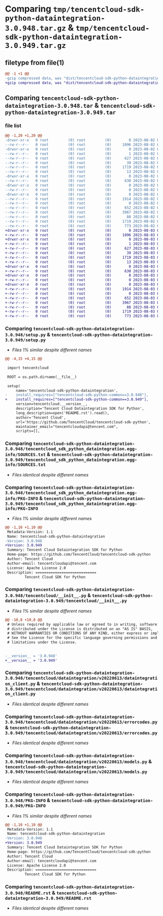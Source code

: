 # Comparing `tmp/tencentcloud-sdk-python-dataintegration-3.0.948.tar.gz` & `tmp/tencentcloud-sdk-python-dataintegration-3.0.949.tar.gz`

## filetype from file(1)

```diff
@@ -1 +1 @@
-gzip compressed data, was "dist/tencentcloud-sdk-python-dataintegration-3.0.948.tar", last modified: Wed Aug  2 00:27:58 2023, max compression
+gzip compressed data, was "dist/tencentcloud-sdk-python-dataintegration-3.0.949.tar", last modified: Thu Aug  3 00:24:23 2023, max compression
```

## Comparing `tencentcloud-sdk-python-dataintegration-3.0.948.tar` & `tencentcloud-sdk-python-dataintegration-3.0.949.tar`

### file list

```diff
@@ -1,20 +1,20 @@
-drwxr-xr-x   0 root         (0) root         (0)        0 2023-08-02 00:27:58.000000 tencentcloud-sdk-python-dataintegration-3.0.948/
--rw-r--r--   0 root         (0) root         (0)     1096 2023-08-02 00:27:58.000000 tencentcloud-sdk-python-dataintegration-3.0.948/setup.py
-drwxr-xr-x   0 root         (0) root         (0)        0 2023-08-02 00:27:58.000000 tencentcloud-sdk-python-dataintegration-3.0.948/tencentcloud_sdk_python_dataintegration.egg-info/
--rw-r--r--   0 root         (0) root         (0)        1 2023-08-02 00:27:58.000000 tencentcloud-sdk-python-dataintegration-3.0.948/tencentcloud_sdk_python_dataintegration.egg-info/dependency_links.txt
--rw-r--r--   0 root         (0) root         (0)      627 2023-08-02 00:27:58.000000 tencentcloud-sdk-python-dataintegration-3.0.948/tencentcloud_sdk_python_dataintegration.egg-info/SOURCES.txt
--rw-r--r--   0 root         (0) root         (0)       39 2023-08-02 00:27:58.000000 tencentcloud-sdk-python-dataintegration-3.0.948/tencentcloud_sdk_python_dataintegration.egg-info/requires.txt
--rw-r--r--   0 root         (0) root         (0)     1719 2023-08-02 00:27:58.000000 tencentcloud-sdk-python-dataintegration-3.0.948/tencentcloud_sdk_python_dataintegration.egg-info/PKG-INFO
--rw-r--r--   0 root         (0) root         (0)       13 2023-08-02 00:27:58.000000 tencentcloud-sdk-python-dataintegration-3.0.948/tencentcloud_sdk_python_dataintegration.egg-info/top_level.txt
-drwxr-xr-x   0 root         (0) root         (0)        0 2023-08-02 00:27:58.000000 tencentcloud-sdk-python-dataintegration-3.0.948/tencentcloud/
--rw-r--r--   0 root         (0) root         (0)      630 2023-08-02 00:27:58.000000 tencentcloud-sdk-python-dataintegration-3.0.948/tencentcloud/__init__.py
-drwxr-xr-x   0 root         (0) root         (0)        0 2023-08-02 00:27:58.000000 tencentcloud-sdk-python-dataintegration-3.0.948/tencentcloud/dataintegration/
--rw-r--r--   0 root         (0) root         (0)        0 2023-08-02 00:27:58.000000 tencentcloud-sdk-python-dataintegration-3.0.948/tencentcloud/dataintegration/__init__.py
-drwxr-xr-x   0 root         (0) root         (0)        0 2023-08-02 00:27:58.000000 tencentcloud-sdk-python-dataintegration-3.0.948/tencentcloud/dataintegration/v20220613/
--rw-r--r--   0 root         (0) root         (0)     1914 2023-08-02 00:27:58.000000 tencentcloud-sdk-python-dataintegration-3.0.948/tencentcloud/dataintegration/v20220613/dataintegration_client.py
--rw-r--r--   0 root         (0) root         (0)        0 2023-08-02 00:27:58.000000 tencentcloud-sdk-python-dataintegration-3.0.948/tencentcloud/dataintegration/v20220613/__init__.py
--rw-r--r--   0 root         (0) root         (0)      652 2023-08-02 00:27:58.000000 tencentcloud-sdk-python-dataintegration-3.0.948/tencentcloud/dataintegration/v20220613/errorcodes.py
--rw-r--r--   0 root         (0) root         (0)     3967 2023-08-02 00:27:58.000000 tencentcloud-sdk-python-dataintegration-3.0.948/tencentcloud/dataintegration/v20220613/models.py
--rw-r--r--   0 root         (0) root         (0)       88 2023-08-02 00:27:58.000000 tencentcloud-sdk-python-dataintegration-3.0.948/setup.cfg
--rw-r--r--   0 root         (0) root         (0)     1719 2023-08-02 00:27:58.000000 tencentcloud-sdk-python-dataintegration-3.0.948/PKG-INFO
--rw-r--r--   0 root         (0) root         (0)      773 2023-08-02 00:27:58.000000 tencentcloud-sdk-python-dataintegration-3.0.948/README.rst
+drwxr-xr-x   0 root         (0) root         (0)        0 2023-08-03 00:24:23.000000 tencentcloud-sdk-python-dataintegration-3.0.949/
+-rw-r--r--   0 root         (0) root         (0)     1096 2023-08-03 00:24:23.000000 tencentcloud-sdk-python-dataintegration-3.0.949/setup.py
+drwxr-xr-x   0 root         (0) root         (0)        0 2023-08-03 00:24:23.000000 tencentcloud-sdk-python-dataintegration-3.0.949/tencentcloud_sdk_python_dataintegration.egg-info/
+-rw-r--r--   0 root         (0) root         (0)        1 2023-08-03 00:24:23.000000 tencentcloud-sdk-python-dataintegration-3.0.949/tencentcloud_sdk_python_dataintegration.egg-info/dependency_links.txt
+-rw-r--r--   0 root         (0) root         (0)      627 2023-08-03 00:24:23.000000 tencentcloud-sdk-python-dataintegration-3.0.949/tencentcloud_sdk_python_dataintegration.egg-info/SOURCES.txt
+-rw-r--r--   0 root         (0) root         (0)       39 2023-08-03 00:24:23.000000 tencentcloud-sdk-python-dataintegration-3.0.949/tencentcloud_sdk_python_dataintegration.egg-info/requires.txt
+-rw-r--r--   0 root         (0) root         (0)     1719 2023-08-03 00:24:23.000000 tencentcloud-sdk-python-dataintegration-3.0.949/tencentcloud_sdk_python_dataintegration.egg-info/PKG-INFO
+-rw-r--r--   0 root         (0) root         (0)       13 2023-08-03 00:24:23.000000 tencentcloud-sdk-python-dataintegration-3.0.949/tencentcloud_sdk_python_dataintegration.egg-info/top_level.txt
+drwxr-xr-x   0 root         (0) root         (0)        0 2023-08-03 00:24:23.000000 tencentcloud-sdk-python-dataintegration-3.0.949/tencentcloud/
+-rw-r--r--   0 root         (0) root         (0)      630 2023-08-03 00:24:23.000000 tencentcloud-sdk-python-dataintegration-3.0.949/tencentcloud/__init__.py
+drwxr-xr-x   0 root         (0) root         (0)        0 2023-08-03 00:24:23.000000 tencentcloud-sdk-python-dataintegration-3.0.949/tencentcloud/dataintegration/
+-rw-r--r--   0 root         (0) root         (0)        0 2023-08-03 00:24:23.000000 tencentcloud-sdk-python-dataintegration-3.0.949/tencentcloud/dataintegration/__init__.py
+drwxr-xr-x   0 root         (0) root         (0)        0 2023-08-03 00:24:23.000000 tencentcloud-sdk-python-dataintegration-3.0.949/tencentcloud/dataintegration/v20220613/
+-rw-r--r--   0 root         (0) root         (0)     1914 2023-08-03 00:24:23.000000 tencentcloud-sdk-python-dataintegration-3.0.949/tencentcloud/dataintegration/v20220613/dataintegration_client.py
+-rw-r--r--   0 root         (0) root         (0)        0 2023-08-03 00:24:23.000000 tencentcloud-sdk-python-dataintegration-3.0.949/tencentcloud/dataintegration/v20220613/__init__.py
+-rw-r--r--   0 root         (0) root         (0)      652 2023-08-03 00:24:23.000000 tencentcloud-sdk-python-dataintegration-3.0.949/tencentcloud/dataintegration/v20220613/errorcodes.py
+-rw-r--r--   0 root         (0) root         (0)     3967 2023-08-03 00:24:23.000000 tencentcloud-sdk-python-dataintegration-3.0.949/tencentcloud/dataintegration/v20220613/models.py
+-rw-r--r--   0 root         (0) root         (0)       88 2023-08-03 00:24:23.000000 tencentcloud-sdk-python-dataintegration-3.0.949/setup.cfg
+-rw-r--r--   0 root         (0) root         (0)     1719 2023-08-03 00:24:23.000000 tencentcloud-sdk-python-dataintegration-3.0.949/PKG-INFO
+-rw-r--r--   0 root         (0) root         (0)      773 2023-08-03 00:24:23.000000 tencentcloud-sdk-python-dataintegration-3.0.949/README.rst
```

### Comparing `tencentcloud-sdk-python-dataintegration-3.0.948/setup.py` & `tencentcloud-sdk-python-dataintegration-3.0.949/setup.py`

 * *Files 1% similar despite different names*

```diff
@@ -4,15 +4,15 @@
 
 import tencentcloud
 
 ROOT = os.path.dirname(__file__)
 
 setup(
     name='tencentcloud-sdk-python-dataintegration',
-    install_requires=["tencentcloud-sdk-python-common==3.0.948"],
+    install_requires=["tencentcloud-sdk-python-common==3.0.949"],
     version=tencentcloud.__version__,
     description='Tencent Cloud Dataintegration SDK for Python',
     long_description=open('README.rst').read(),
     author='Tencent Cloud',
     url='https://github.com/TencentCloud/tencentcloud-sdk-python',
     maintainer_email="tencentcloudapi@tencent.com",
     scripts=[],
```

### Comparing `tencentcloud-sdk-python-dataintegration-3.0.948/tencentcloud_sdk_python_dataintegration.egg-info/SOURCES.txt` & `tencentcloud-sdk-python-dataintegration-3.0.949/tencentcloud_sdk_python_dataintegration.egg-info/SOURCES.txt`

 * *Files identical despite different names*

### Comparing `tencentcloud-sdk-python-dataintegration-3.0.948/tencentcloud_sdk_python_dataintegration.egg-info/PKG-INFO` & `tencentcloud-sdk-python-dataintegration-3.0.949/tencentcloud_sdk_python_dataintegration.egg-info/PKG-INFO`

 * *Files 1% similar despite different names*

```diff
@@ -1,10 +1,10 @@
 Metadata-Version: 1.1
 Name: tencentcloud-sdk-python-dataintegration
-Version: 3.0.948
+Version: 3.0.949
 Summary: Tencent Cloud Dataintegration SDK for Python
 Home-page: https://github.com/TencentCloud/tencentcloud-sdk-python
 Author: Tencent Cloud
 Author-email: tencentcloudapi@tencent.com
 License: Apache License 2.0
 Description: ============================
         Tencent Cloud SDK for Python
```

### Comparing `tencentcloud-sdk-python-dataintegration-3.0.948/tencentcloud/__init__.py` & `tencentcloud-sdk-python-dataintegration-3.0.949/tencentcloud/__init__.py`

 * *Files 1% similar despite different names*

```diff
@@ -10,8 +10,8 @@
 # Unless required by applicable law or agreed to in writing, software
 # distributed under the License is distributed on an "AS IS" BASIS,
 # WITHOUT WARRANTIES OR CONDITIONS OF ANY KIND, either express or implied.
 # See the License for the specific language governing permissions and
 # limitations under the License.
 
 
-__version__ = '3.0.948'
+__version__ = '3.0.949'
```

### Comparing `tencentcloud-sdk-python-dataintegration-3.0.948/tencentcloud/dataintegration/v20220613/dataintegration_client.py` & `tencentcloud-sdk-python-dataintegration-3.0.949/tencentcloud/dataintegration/v20220613/dataintegration_client.py`

 * *Files identical despite different names*

### Comparing `tencentcloud-sdk-python-dataintegration-3.0.948/tencentcloud/dataintegration/v20220613/errorcodes.py` & `tencentcloud-sdk-python-dataintegration-3.0.949/tencentcloud/dataintegration/v20220613/errorcodes.py`

 * *Files identical despite different names*

### Comparing `tencentcloud-sdk-python-dataintegration-3.0.948/tencentcloud/dataintegration/v20220613/models.py` & `tencentcloud-sdk-python-dataintegration-3.0.949/tencentcloud/dataintegration/v20220613/models.py`

 * *Files identical despite different names*

### Comparing `tencentcloud-sdk-python-dataintegration-3.0.948/PKG-INFO` & `tencentcloud-sdk-python-dataintegration-3.0.949/PKG-INFO`

 * *Files 1% similar despite different names*

```diff
@@ -1,10 +1,10 @@
 Metadata-Version: 1.1
 Name: tencentcloud-sdk-python-dataintegration
-Version: 3.0.948
+Version: 3.0.949
 Summary: Tencent Cloud Dataintegration SDK for Python
 Home-page: https://github.com/TencentCloud/tencentcloud-sdk-python
 Author: Tencent Cloud
 Author-email: tencentcloudapi@tencent.com
 License: Apache License 2.0
 Description: ============================
         Tencent Cloud SDK for Python
```

### Comparing `tencentcloud-sdk-python-dataintegration-3.0.948/README.rst` & `tencentcloud-sdk-python-dataintegration-3.0.949/README.rst`

 * *Files identical despite different names*

